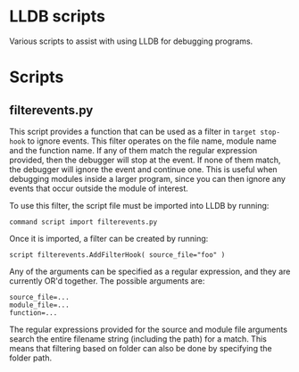 # LLDB scripts
Various scripts to assist with using LLDB for debugging programs.

# Scripts

## filterevents.py

This script provides a function that can be used as a filter in ```target stop-hook``` to ignore events.
This filter operates on the file name, module name and the function name.
If any of them match the regular expression provided, then the debugger will stop at the event.
If none of them match, the debugger will ignore the event and continue one.
This is useful when debugging modules inside a larger program, since you can then ignore any events that occur outside the module of interest.

To use this filter, the script file must be imported into LLDB by running:
```
command script import filterevents.py
```

Once it is imported, a filter can be created by running:
```
script filterevents.AddFilterHook( source_file="foo" )
```
Any of the arguments can be specified as a regular expression, and they are currently OR'd together.
The possible arguments are:
```
source_file=...
module_file=...
function=...
```
The regular expressions provided for the source and module file arguments search the entire filename string (including the path) for a match.
This means that filtering based on folder can also be done by specifying the folder path.
